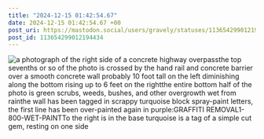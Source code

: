 ```yaml
---
title: "2024-12-15 01:42:54.67"
date: 2024-12-15 01:42:54.67 +00
post_uri: https://mastodon.social/users/gravely/statuses/113654299012194434
post_id: 113654299012194434
---
```




![a photograph of the right side of a concrete highway overpassthe top sevenths or so of the photo is crossed by the hand rail and concrete barrier over a smooth concrete wall probably 10 foot tall on the left diminishing along the bottom rising up to 6 feet on the rightthe entire bottom half of the photo is green scrubs, weeds, bushes, and other overgrowth wet from rainthe wall has been tagged in scrappy turquoise block spray-paint letters, the first line has been over-painted again in purple:GRAFFITI REMOVAL1-800-WET-PAINTTo the right is in the base turquoise is a tag of a simple cut gem, resting on one side](/images/113654298760065159.jpeg)

